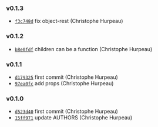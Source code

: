 ### v0.1.3

- [`f3c748d`](https://github.com/alpjs/react-alp-translate/commit/f3c748d8cc5bc44425a61ed217eecb2647c32549) fix object-rest (Christophe Hurpeau)

### v0.1.2

- [`b8e0fdf`](https://github.com/alpjs/react-alp-translate/commit/b8e0fdf9b0c548a378b1ef34aa85b86e5e8b9fd1) children can be a function (Christophe Hurpeau)

### v0.1.1

- [`d179325`](https://github.com/alpjs/react-alp-translate/commit/d179325d4b9b952b7e53c0312dca16f5a237502f) first commit (Christophe Hurpeau)
- [`97ea0fc`](https://github.com/alpjs/react-alp-translate/commit/97ea0fc769b30e76d1ae5f37c7c839dce4444be3) add props (Christophe Hurpeau)

### v0.1.0

- [`d523d40`](https://github.com/alpjs/react-alp-translate/commit/d523d400b56c774f6cec31f6723accc9cc71ffbd) first commit (Christophe Hurpeau)
- [`15ff971`](https://github.com/alpjs/react-alp-translate/commit/15ff971d79a06c67e77f92fdbdcc957fac844da8) update AUTHORS (Christophe Hurpeau)
